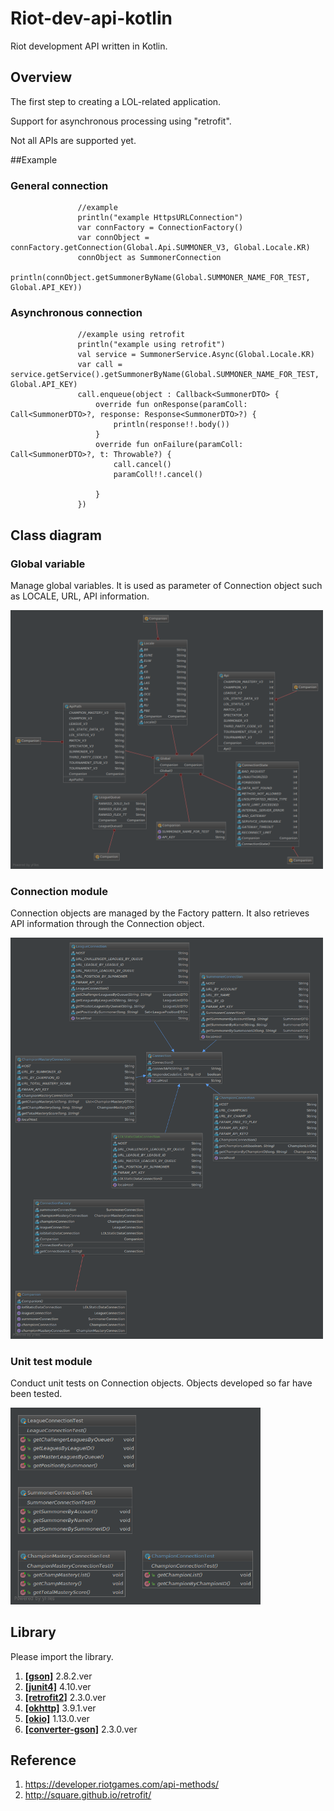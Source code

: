 # Riot-dev-api-kotlin
Riot development API written in Kotlin.

## Overview
The first step to creating a LOL-related application.

Support for asynchronous processing using "retrofit".

Not all APIs are supported yet.

##Example
### General connection
```
               //example
               println("example HttpsURLConnection")
               var connFactory = ConnectionFactory()
               var connObject = connFactory.getConnection(Global.Api.SUMMONER_V3, Global.Locale.KR)
               connObject as SummonerConnection
               println(connObject.getSummonerByName(Global.SUMMONER_NAME_FOR_TEST, Global.API_KEY))
```
### Asynchronous connection

```
               //example using retrofit
               println("example using retrofit")
               val service = SummonerService.Async(Global.Locale.KR)
               var call = service.getService().getSummonerByName(Global.SUMMONER_NAME_FOR_TEST, Global.API_KEY)
               call.enqueue(object : Callback<SummonerDTO> {
                   override fun onResponse(paramColl: Call<SummonerDTO>?, response: Response<SummonerDTO>?) {
                       println(response!!.body())
                   }
                   override fun onFailure(paramColl: Call<SummonerDTO>?, t: Throwable?) {
                       call.cancel()
                       paramColl!!.cancel()
           
                   }
               })
```

## Class diagram
### Global variable
Manage global variables. It is used as parameter of Connection object such as LOCALE, URL, API information.

<img src="/res/global.png" width="500"></img>

### Connection module
Connection objects are managed by the Factory pattern. It also retrieves API information through the Connection object.

<img src="/res/connection.png" width="500"></img>

### Unit test module
Conduct unit tests on Connection objects. Objects developed so far have been tested.

<img src="/res/unittest.png" width="400"></img>

## Library
Please import the library.
1. __[[gson]](https://github.com/google/gson)__ 2.8.2.ver
2. __[[junit4]](https://github.com/junit-team/junit4)__ 4.10.ver
3. __[[retrofit2]](https://github.com/square/retrofit)__ 2.3.0.ver
4. __[[okhttp]](https://github.com/square/okhttp)__ 3.9.1.ver
5. __[[okio]](https://github.com/square/okio)__ 1.13.0.ver
6. __[[converter-gson]](https://mvnrepository.com/artifact/com.squareup.retrofit2/converter-gson)__ 2.3.0.ver

## Reference
1. https://developer.riotgames.com/api-methods/
2. http://square.github.io/retrofit/